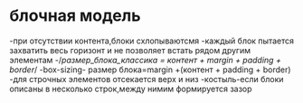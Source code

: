 # блочная модель
-при отсутствии контента,блоки схлопываютсмя
-каждый блок пытается захватить весь горизонт и не позволяет встать рядом другим элементам
-/*размер_блока_классика = контент + margin + padding + border*/
-box-sizing- размер блока=margin +(контент + padding + border)
-для строчных элементов отсекается верх и низ
-костыль-если блоки описаны в несколько строк,между нимим формируется зазор
